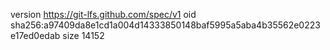 version https://git-lfs.github.com/spec/v1
oid sha256:a97409da8e1cd1a004d14333850148baf5995a5aba4b35562e0223e17ed0edab
size 14152
